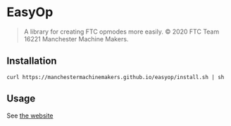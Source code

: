 # EasyOp
> A library for creating FTC opmodes more easily.
© 2020 FTC Team 16221 Manchester Machine Makers.
## Installation
```sh-script
curl https://manchestermachinemakers.github.io/easyop/install.sh | sh
```
## Usage
See [the website](https://manchestermachinemakers.github.io/easyop)